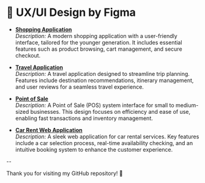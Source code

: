 # 🎨 UX/UI Design by Figma
- **[Shopping Application](https://www.figma.com/proto/nHjrpw7NVhU9HHBVaTQ8rg/Fast-F-Shopping-App?node-id=39-40&p=f&t=U647zMmn5JYdpfj9-1&scaling=scale-down&content-scaling=fixed&page-id=0%3A1&starting-point-node-id=39%3A40&show-proto-sidebar=1)**  
  _Description:_ A modern shopping application with a user-friendly interface, tailored for the younger generation. It includes essential features such as product browsing, cart management, and secure checkout.

- **[Travel Application](https://www.figma.com/proto/9sAZMrK2Tew6u9r1uBDdUz/Final-exam?node-id=7-3&starting-point-node-id=7%3A46&t=cq5SObSptBBcCrgI-1)**  
  _Description:_ A travel application designed to streamline trip planning. Features include destination recommendations, itinerary management, and user reviews for a seamless travel experience.

- **[Point of Sale](https://www.figma.com/proto/WQUGZWT2BHUlc0SCCxj7XU/POS?node-id=2-3&starting-point-node-id=106%3A627&t=0ZMZiGNwJOr6oFlB-1)**  
  _Description:_ A Point of Sale (POS) system interface for small to medium-sized businesses. This design focuses on efficiency and ease of use, enabling fast transactions and inventory management.

- **[Car Rent Web Application](https://www.figma.com/proto/VubSN37DGypLRwK49v57Yc/UX%2FUI-SE?node-id=24-5&p=f&t=pMw5coWYegNwdL4F-1&scaling=scale-down&content-scaling=fixed&page-id=1%3A2&starting-point-node-id=24%3A5)**  
  _Description:_ A sleek web application for car rental services. Key features include a car selection process, real-time availability checking, and an intuitive booking system to enhance the customer experience.

--

Thank you for visiting my GitHub repository! 🌟
